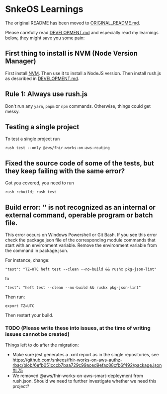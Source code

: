 # SnkeOS Learnings

The original README has been moved to [ORIGINAL_README.md](./ORIGINAL_README.md).

Please carefully read [DEVELOPMENT.md](./DEVELOPMENT.md) and especially read my learnings below, they might save you some
pain:

## First thing to install is NVM (Node Version Manager)

First install [NVM](https://github.com/nvm-sh/nvm).
Then use it to install a NodeJS version.
Then install rush.js as described in [DEVELOPMENT.md](./DEVELOPMENT.md).

## Rule 1: Always use rush.js

Don't run any `yarn`, `pnpm` or `npm` commands. Otherwise, things could get messy.

## Testing a single project

To test a single project run

```shell
rush test --only @aws/fhir-works-on-aws-routing
```

## Fixed the source code of some of the tests, but they keep failing with the same error?

Got you covered, you need to run

```shell
rush rebuild; rush test
```

## Build error: '<XYZ>' is not recognized as an internal or external command, operable program or batch file.

This error occurs on Windows Powershell or Git Bash. If you see this error check the package.json file
of the corresponding module commands that start with an environment variable.
Remove the environment variable from the command in package.json.

For instance, change:

`"test": "TZ=UTC heft test --clean --no-build && rushx pkg-json-lint"`

to

`"test": "heft test --clean --no-build && rushx pkg-json-lint"`

Then run:

```shell
export TZ=UTC
```

Then restart your build.

### TODO (Please write these into issues, at the time of writing issues cannot be created)

Things left to do after the migration:

- Make sure jest generates a .xml report as in the single repositories,
  see https://github.com/snkeos/fhir-works-on-aws-authz-rbac/blob/6efb051cccb7baa729c99aced9efac88cfb6f492/package.json#L75
- We removed @aws/fhir-works-on-aws-smart-deployment from rush.json. Should we need to further investigate whether we need this project?
